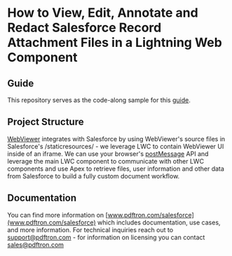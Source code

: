 # How to View, Edit, Annotate and Redact Salesforce Record Attachment Files in a Lightning Web Component

## Guide
This repository serves as the code-along sample for this [guide](https://www.pdftron.com/blog/webviewer/view-edit-annotate-and-redact-salesforce-record-attachments/).

## Project Structure
[WebViewer](https://www.pdftron.com/webviewer/) integrates with Salesforce by using WebViewer's source files in Salesforce's /staticresources/ - we leverage LWC to contain WebViewer UI inside of an iframe. We can use your browser's [postMessage](https://developer.mozilla.org/en-US/docs/Web/API/Window/postMessage) API and leverage the main LWC component to communicate with other LWC components and use Apex to retrieve files, user information and other data from Salesforce to build a fully custom document workflow.

## Documentation
You can find more information on [www.pdftron.com/salesforce](www.pdftron.com/salesforce) which includes documentation, use cases, and more information. For technical inquiries reach out to support@pdftron.com - for information on licensing you can contact sales@pdftron.com
